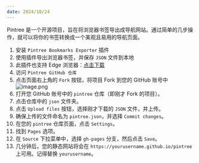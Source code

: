 ```yaml
---
date: 2024/10/24
---
```

Pintree 是一个开源项目，旨在将浏览器书签导出成导航网站。通过简单的几步操作，就可以将你的书签转换成一个美观且易用的导航页面。

1. 安装 `Pintree Bookmarks Exporter` 插件
2. 使用插件导出浏览器书签，并保存 `JSON` 文件到本地
3. 此插件也支持 Edge 浏览器：[点击下载](https://microsoftedge.microsoft.com/addons/detail/pintree-bookmarks-exporte/binmofchlenaimbnocogbpebiodjlgkm)
4. 访问 `Pintree GitHub 仓库`
5. 点击页面右上角的 `Fork` 按钮，将项目 Fork 到您的 GitHub 账号中
![image.png](https://4b5aa40.webp.li/pintree.png)  
6. 打开您 GitHub 账号中的 `pintree` 仓库（即刚才 Fork 的项目）。
7. 点击仓库中的 `json` 文件夹。
8. 点击 `Upload files` 按钮，选择刚才下载的 `JSON` 文件，并上传。
9. 确保上传的文件命名为 `pintree.json`，并选择 `Commit changes`。
10. 在您的 `pintree` 仓库页面，点击 `Settings`。
11. 找到 `Pages` 选项。
12. 在 `Source` 下拉菜单中，选择 `gh-pages` 分支，然后点击 `Save`。
13. 几分钟后，您的静态网站将会在 `https://yourusername.github.io/pintree` 上可用。记得替换 `yourusername`。